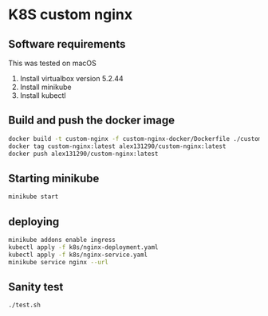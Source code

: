 # K8S custom nginx

## Software requirements

This was tested on macOS

1. Install virtualbox version 5.2.44
2. Install minikube
3. Install kubectl

## Build and push the docker image

```bash
docker build -t custom-nginx -f custom-nginx-docker/Dockerfile ./custom-nginx-docker
docker tag custom-nginx:latest alex131290/custom-nginx:latest
docker push alex131290/custom-nginx:latest
```

## Starting minikube

```bash
minikube start
```

## deploying

```bash
minikube addons enable ingress
kubectl apply -f k8s/nginx-deployment.yaml
kubectl apply -f k8s/nginx-service.yaml
minikube service nginx --url
```

## Sanity test

```bash
./test.sh
```
